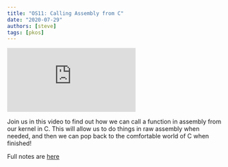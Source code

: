 ```yaml
---
title: "OS11: Calling Assembly from C"
date: "2020-07-29"
authors: [steve]
tags: [pkos]
---
```


<iframe className="youtube-video-player" src="https://www.youtube.com/embed/ZsnKjqsFwwY" title="YouTube video player" frameBorder="0" allow="accelerometer; autoplay; clipboard-write; encrypted-media; gyroscope; picture-in-picture" allowFullScreen></iframe>

Join us in this video to find out how we can call a function in assembly from our kernel in C. This will allow us to do things in raw assembly when needed, and then we can pop back to the comfortable world of C when finished!

Full notes are [here](/docs/pkos/os11)